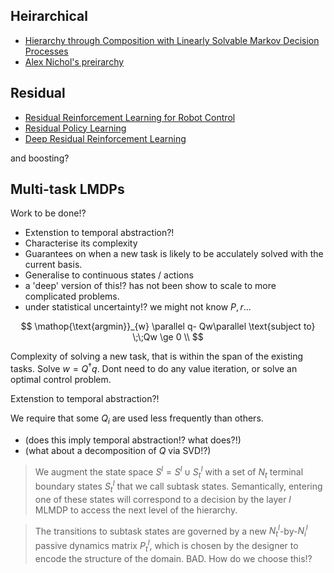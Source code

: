 

## Heirarchical

- [Hierarchy through Composition with Linearly Solvable Markov Decision Processes](https://arxiv.org/abs/1612.02757)
- [Alex Nichol's preirarchy](https://blog.aqnichol.com/2019/07/24/competing-in-the-obstacle-tower-challenge/)


## Residual

- [Residual Reinforcement Learning for Robot Control](https://arxiv.org/pdf/1812.03201.pdf)
- [Residual Policy Learning](https://arxiv.org/abs/1812.06298)
- [Deep Residual Reinforcement Learning](https://arxiv.org/abs/1905.01072)



and boosting?




## Multi-task LMDPs

Work to be done!?

- Extenstion to temporal abstraction?!
- Characterise its complexity
- Guarantees on when a new task is likely to be acculately solved with the current basis.
- Generalise to continuous states / actions
- a 'deep' version of this!? has not been show to scale to more complicated problems.
- under statistical uncertainty!? we might not know $P, r$...


$$
\mathop{\text{argmin}}_{w} \parallel q- Qw\parallel \text{subject to} \;\;Qw \ge 0 \\
$$

Complexity of solving a new task, that is within the span of the existing tasks.
Solve $w = Q^{\dagger}q$. Dont need to do any value iteration, or solve an optimal control problem.

Extenstion to temporal abstraction?!

We require that some $Q_i$ are used less frequently than others.

- (does this imply temporal abstraction!? what does?!)
- (what about a decomposition of $Q$ via SVD!?)


> We augment the state space $S^l = S^l \cup S^l_t$ with a set of $N_t$ terminal boundary states $S^l_t$ that we call subtask states. Semantically, entering one of these states will correspond to a decision by the layer $l$ MLMDP to access the next level of the hierarchy.


> The transitions to subtask states are governed by a new $N^l_t$-by-$N^l_i$ passive dynamics matrix $P^l_t$, which is chosen by the designer to encode the structure of the domain. BAD. How do we choose this!?
